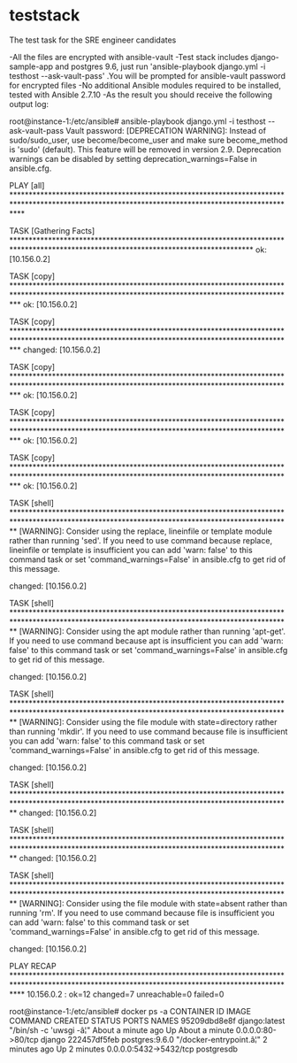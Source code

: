 # teststack
The test task for the SRE engineer candidates

-All the files are encrypted with ansible-vault
-Test stack includes django-sample-app and postgres 9.6, just run 'ansible-playbook django.yml -i testhost --ask-vault-pass' .You will be prompted for ansible-vault password for encrypted files 
-No additional Ansible modules required to be installed, tested with Ansible 2.7.10
-As the result you should receive the following output log:


root@instance-1:/etc/ansible# ansible-playbook django.yml -i testhost --ask-vault-pass
Vault password:
[DEPRECATION WARNING]: Instead of sudo/sudo_user, use become/become_user and make sure become_method is 'sudo' (default). This feature will be removed in
version 2.9. Deprecation warnings can be disabled by setting deprecation_warnings=False in ansible.cfg.

PLAY [all] **************************************************************************************************************************************************

TASK [Gathering Facts] **************************************************************************************************************************************
ok: [10.156.0.2]

TASK [copy] *************************************************************************************************************************************************
ok: [10.156.0.2]

TASK [copy] *************************************************************************************************************************************************
changed: [10.156.0.2]

TASK [copy] *************************************************************************************************************************************************
ok: [10.156.0.2]

TASK [copy] *************************************************************************************************************************************************
ok: [10.156.0.2]

TASK [copy] *************************************************************************************************************************************************
ok: [10.156.0.2]

TASK [shell] ************************************************************************************************************************************************
 [WARNING]: Consider using the replace, lineinfile or template module rather than running 'sed'.  If you need to use command because replace, lineinfile or
template is insufficient you can add 'warn: false' to this command task or set 'command_warnings=False' in ansible.cfg to get rid of this message.

changed: [10.156.0.2]

TASK [shell] ************************************************************************************************************************************************
 [WARNING]: Consider using the apt module rather than running 'apt-get'.  If you need to use command because apt is insufficient you can add 'warn: false'
to this command task or set 'command_warnings=False' in ansible.cfg to get rid of this message.

changed: [10.156.0.2]

TASK [shell] ************************************************************************************************************************************************
 [WARNING]: Consider using the file module with state=directory rather than running 'mkdir'.  If you need to use command because file is insufficient you
can add 'warn: false' to this command task or set 'command_warnings=False' in ansible.cfg to get rid of this message.

changed: [10.156.0.2]

TASK [shell] ************************************************************************************************************************************************
changed: [10.156.0.2]

TASK [shell] ************************************************************************************************************************************************
changed: [10.156.0.2]

TASK [shell] ************************************************************************************************************************************************
 [WARNING]: Consider using the file module with state=absent rather than running 'rm'.  If you need to use command because file is insufficient you can add
'warn: false' to this command task or set 'command_warnings=False' in ansible.cfg to get rid of this message.

changed: [10.156.0.2]

PLAY RECAP **************************************************************************************************************************************************
10.156.0.2                 : ok=12   changed=7    unreachable=0    failed=0

root@instance-1:/etc/ansible# docker ps -a
CONTAINER ID        IMAGE               COMMAND                  CREATED              STATUS              PORTS                    NAMES
95209dbd8e8f        django:latest       "/bin/sh -c 'uwsgi -â¦"   About a minute ago   Up About a minute   0.0.0.0:80->80/tcp       django
222457df5feb        postgres:9.6.0      "/docker-entrypoint.â¦"   2 minutes ago        Up 2 minutes        0.0.0.0:5432->5432/tcp   postgresdb
